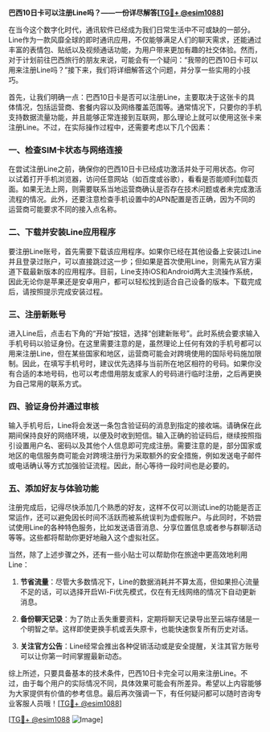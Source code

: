**巴西10日卡可以注册Line吗？——一份详尽解答[[TG💪+ @esim1088](https://t.me/s/esim1088)]**

在当今这个数字化时代，通讯软件已经成为我们日常生活中不可或缺的一部分。Line作为一款风靡全球的即时通讯应用，不仅能够满足人们的聊天需求，还能通过丰富的表情包、贴纸以及视频通话功能，为用户带来更加有趣的社交体验。然而，对于计划前往巴西旅行的朋友来说，可能会有一个疑问：“我带的巴西10日卡可以用来注册Line吗？”接下来，我们将详细解答这个问题，并分享一些实用的小技巧。

首先，让我们明确一点：巴西10日卡是否可以注册Line，主要取决于这张卡的具体情况，包括运营商、套餐内容以及网络覆盖范围等。通常情况下，只要你的手机支持数据流量功能，并且能够正常连接到互联网，那么理论上就可以使用这张卡来注册Line。不过，在实际操作过程中，还需要考虑以下几个因素：

### 一、检查SIM卡状态与网络连接

在尝试注册Line之前，确保你的巴西10日卡已经成功激活并处于可用状态。你可以试着打开手机浏览器，访问任意网站（如百度或谷歌），看看是否能顺利加载页面。如果无法上网，则需要联系当地运营商确认是否存在技术问题或者未完成激活流程的情况。此外，还要注意检查手机设置中的APN配置是否正确，因为不同的运营商可能要求不同的接入点名称。

### 二、下载并安装Line应用程序

要注册Line账号，首先需要下载该应用程序。如果你已经在其他设备上安装过Line并且登录过账户，可以直接跳过这一步；但如果是首次使用Line，则需先从官方渠道下载最新版本的应用程序。目前，Line支持iOS和Android两大主流操作系统，因此无论你是苹果还是安卓用户，都可以轻松找到适合自己设备的版本。下载完成后，请按照提示完成安装过程。

### 三、注册新账号

进入Line后，点击右下角的“开始”按钮，选择“创建新账号”。此时系统会要求输入手机号码以验证身份。在这里需要注意的是，虽然理论上任何有效的手机号都可以用来注册Line，但在某些国家和地区，运营商可能会对跨境使用的国际号码施加限制。因此，在填写手机号时，建议优先选择与当前所在地区相符的号码。如果你没有合适的本地号码，也可以考虑借用朋友或家人的号码进行临时注册，之后再更换为自己常用的联系方式。

### 四、验证身份并通过审核

输入手机号后，Line将会发送一条包含验证码的消息到指定的接收端。请确保在此期间保持良好的网络环境，以便及时收到短信。输入正确的验证码后，继续按照指引设置用户名、密码以及其他个人信息即可完成注册。需要注意的是，部分国家或地区的电信服务商可能会对跨境注册行为采取额外的安全措施，例如发送电子邮件或电话确认等方式加强验证流程。因此，耐心等待一段时间也是必要的。

### 五、添加好友与体验功能

注册完成后，记得尽快添加几个熟悉的好友，这样不仅可以测试Line的功能是否正常运作，还可以避免因长时间不活跃而被系统误判为虚假账户。与此同时，不妨尝试使用Line的各种特色服务，比如发送语音消息、分享位置信息或者参与群聊活动等等。这些都将帮助你更好地融入这个虚拟社区。

当然，除了上述步骤之外，还有一些小贴士可以帮助你在旅途中更高效地利用Line：

1. **节省流量**：尽管大多数情况下，Line的数据消耗并不算太高，但如果担心流量不足的话，可以选择开启Wi-Fi优先模式，仅在有无线网络的情况下自动更新消息。
   
2. **备份聊天记录**：为了防止丢失重要资料，定期将聊天记录导出至云端存储是一个明智之举。这样即使更换手机或丢失原卡，也能快速恢复所有历史对话。

3. **关注官方公告**：Line经常会推出各种促销活动或是安全提醒，关注其官方账号可以让你第一时间掌握最新动态。

综上所述，只要具备基本的技术条件，巴西10日卡完全可以用来注册Line。不过，由于每个用户的实际情况不同，具体效果可能会有所差异。希望以上内容能够为大家提供有价值的参考信息。最后再次强调一下，有任何疑问都可以随时咨询专业客服人员哦！[[TG💪+ @esim1088](https://t.me/s/esim1088)]

[[TG💪+ @esim1088](https://t.me/s/esim1088) ![Image](https://i.postimg.cc/4NQfJmqS/Snipaste-2025-05-13-00-14-12.png)]